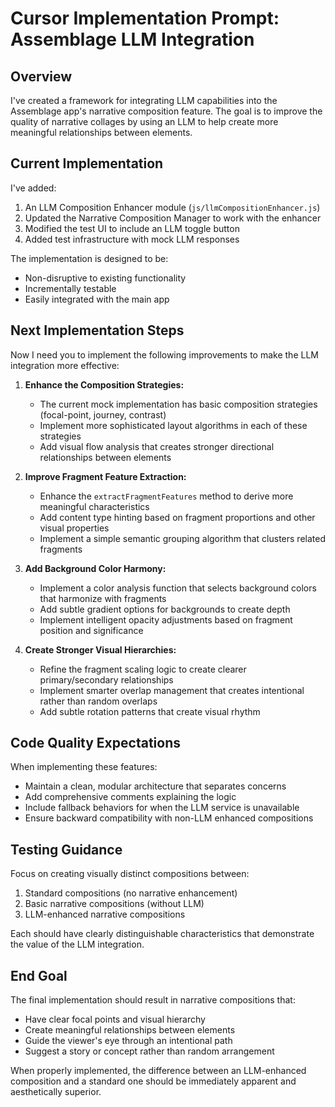 # Cursor Implementation Prompt: Assemblage LLM Integration

## Overview

I've created a framework for integrating LLM capabilities into the Assemblage app's narrative composition feature. The goal is to improve the quality of narrative collages by using an LLM to help create more meaningful relationships between elements.

## Current Implementation

I've added:

1. An LLM Composition Enhancer module (`js/llmCompositionEnhancer.js`)
2. Updated the Narrative Composition Manager to work with the enhancer
3. Modified the test UI to include an LLM toggle button
4. Added test infrastructure with mock LLM responses

The implementation is designed to be:
- Non-disruptive to existing functionality
- Incrementally testable
- Easily integrated with the main app

## Next Implementation Steps

Now I need you to implement the following improvements to make the LLM integration more effective:

1. **Enhance the Composition Strategies:**
   - The current mock implementation has basic composition strategies (focal-point, journey, contrast)
   - Implement more sophisticated layout algorithms in each of these strategies
   - Add visual flow analysis that creates stronger directional relationships between elements

2. **Improve Fragment Feature Extraction:**
   - Enhance the `extractFragmentFeatures` method to derive more meaningful characteristics
   - Add content type hinting based on fragment proportions and other visual properties
   - Implement a simple semantic grouping algorithm that clusters related fragments

3. **Add Background Color Harmony:**
   - Implement a color analysis function that selects background colors that harmonize with fragments
   - Add subtle gradient options for backgrounds to create depth
   - Implement intelligent opacity adjustments based on fragment position and significance

4. **Create Stronger Visual Hierarchies:**
   - Refine the fragment scaling logic to create clearer primary/secondary relationships
   - Implement smarter overlap management that creates intentional rather than random overlaps
   - Add subtle rotation patterns that create visual rhythm

## Code Quality Expectations

When implementing these features:
- Maintain a clean, modular architecture that separates concerns
- Add comprehensive comments explaining the logic
- Include fallback behaviors for when the LLM service is unavailable
- Ensure backward compatibility with non-LLM enhanced compositions

## Testing Guidance

Focus on creating visually distinct compositions between:
1. Standard compositions (no narrative enhancement)
2. Basic narrative compositions (without LLM)
3. LLM-enhanced narrative compositions

Each should have clearly distinguishable characteristics that demonstrate the value of the LLM integration.

## End Goal

The final implementation should result in narrative compositions that:
- Have clear focal points and visual hierarchy
- Create meaningful relationships between elements
- Guide the viewer's eye through an intentional path
- Suggest a story or concept rather than random arrangement

When properly implemented, the difference between an LLM-enhanced composition and a standard one should be immediately apparent and aesthetically superior.
